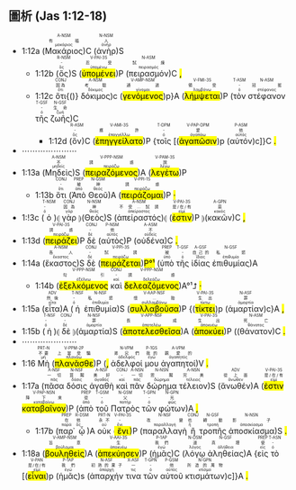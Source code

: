 ## 圖析 (Jas 1:12-18)


- 1:12a (<RUBY><ruby><ruby>Μακάριος<rt>μακάριος</rt></ruby><rt>有福</rt></ruby><rt>A-NSM</rt></RUBY>)C (<RUBY><ruby><ruby>ἀνὴρ<rt>ἀνήρ</rt></ruby><rt>人</rt></ruby><rt>N-NSM</rt></RUBY>)S 
	- 1:12b (<RUBY><ruby><ruby>ὃς<rt>ὅς</rt></ruby><rt>-</rt></ruby><rt>R-NSM</rt></RUBY>)S (<RUBY><ruby><ruby><mark class='verb'>ὑπομένει</mark><rt>ὑπομένω</rt></ruby><rt>忍受</rt></ruby><rt>V-PAI-3S</rt></RUBY>)P (<RUBY><ruby><ruby>πειρασμόν<rt>πειρασμός</rt></ruby><rt>試煉</rt></ruby><rt>N-ASM</rt></RUBY>)C <mark class='punctuation'>,</mark> 
	- 1:12c <RUBY><ruby><ruby>ὅτι<rt>ὅτι</rt></ruby><rt>因為</rt></ruby><rt>CONJ</rt></RUBY>{()} <RUBY><ruby><ruby>δόκιμος<rt>δόκιμος</rt></ruby><rt>考驗</rt></ruby><rt>A-NSM</rt></RUBY>)c (<RUBY><ruby><ruby><mark class='ptc'>γενόμενος</mark><rt>γίνομαι</rt></ruby><rt>通過</rt></ruby><rt>V-AMP-NSM</rt></RUBY>)p}A (<RUBY><ruby><ruby><mark class='verb'>λήμψεται</mark><rt>λαμβάνω</rt></ruby><rt>領受</rt></ruby><rt>V-FMI-3S</rt></RUBY>)P (<RUBY><ruby><ruby>τὸν<rt>ὀ</rt></ruby><rt>-</rt></ruby><rt>T-ASM</rt></RUBY> <RUBY><ruby><ruby>στέφανον<rt>στέφανος</rt></ruby><rt>冠冕</rt></ruby><rt>N-ASM</rt></RUBY> <RUBY><ruby><ruby>τῆς<rt>ὀ</rt></ruby><rt>-</rt></ruby><rt>T-GSF</rt></RUBY> <RUBY><ruby><ruby>ζωῆς<rt>ζωή</rt></ruby><rt>生命</rt></ruby><rt>N-GSF</rt></RUBY>)C 
		- 1:12d (<RUBY><ruby><ruby>ὃν<rt>ὅς</rt></ruby><rt>-</rt></ruby><rt>R-ASM</rt></RUBY>)C (<RUBY><ruby><ruby><mark class='verb'>ἐπηγγείλατο</mark><rt>ἐπαγγέλλω</rt></ruby><rt>應許</rt></ruby><rt>V-AMI-3S</rt></RUBY>)P {<RUBY><ruby><ruby>τοῖς<rt>ὀ</rt></ruby><rt>-</rt></ruby><rt>T-DPM</rt></RUBY> [(<RUBY><ruby><ruby><mark class='ptc'>ἀγαπῶσιν</mark><rt>ἀγαπάω</rt></ruby><rt>愛</rt></ruby><rt>V-PAP-DPM</rt></RUBY>)p (<RUBY><ruby><ruby>αὐτόν<rt>αὐτός</rt></ruby><rt>他</rt></ruby><rt>P-ASM</rt></RUBY>)c]}C <mark class='punctuation'>.</mark>
- ⋯⋯⋯⋯⋯⋯⋯
- 1:13a (<RUBY><ruby><ruby>Μηδεὶς<rt>μηδείς</rt></ruby><rt>不</rt></ruby><rt>A-NSM</rt></RUBY>)S (<RUBY><ruby><ruby><mark class='ptc'>πειραζόμενος</mark><rt>πειράζω</rt></ruby><rt>誘惑</rt></ruby><rt>V-PPP-NSM</rt></RUBY>)A (<RUBY><ruby><ruby><mark class='verb'>λεγέτω</mark><rt>λέγω</rt></ruby><rt>說</rt></ruby><rt>V-PAM-3S</rt></RUBY>)P 
	- 1:13b <RUBY><ruby><ruby>ὅτι<rt>ὅτι</rt></ruby><rt>-</rt></ruby><rt>CONJ</rt></RUBY> (<RUBY><ruby><ruby>Ἀπὸ<rt>ἀπό</rt></ruby><rt>被</rt></ruby><rt>PREP</rt></RUBY> <RUBY><ruby><ruby>Θεοῦ<rt>θεός</rt></ruby><rt>神</rt></ruby><rt>N-GSM</rt></RUBY>)A (<RUBY><ruby><ruby><mark class='verb'>πειράζομαι</mark><rt>πειράζω</rt></ruby><rt>誘惑</rt></ruby><rt>V-PPI-1S</rt></RUBY>)P <mark class='punctuation'>·</mark> 
- 1:!3c (<RUBY><ruby><ruby>ὁ<rt>ὀ</rt></ruby><rt>-</rt></ruby><rt>T-NSM</rt></RUBY>)⦇ <RUBY><ruby><ruby>γὰρ<rt>γάρ</rt></ruby><rt>因為</rt></ruby><rt>CONJ</rt></RUBY> ⦈(<RUBY><ruby><ruby>Θεὸς<rt>θεός</rt></ruby><rt>神</rt></ruby><rt>N-NSM</rt></RUBY>)S (<RUBY><ruby><ruby>ἀπείραστός<rt>ἀπείραστος</rt></ruby><rt>不受...試誘</rt></ruby><rt>A-NSM</rt></RUBY>)⦇ (<RUBY><ruby><ruby><mark class='verb'>ἐστιν</mark><rt>εἰμί</rt></ruby><rt>是/在/有</rt></ruby><rt>V-PAI-3S</rt></RUBY>)P ⦈(<RUBY><ruby><ruby>κακῶν<rt>κακός</rt></ruby><rt>惡</rt></ruby><rt>A-GPN</rt></RUBY>)C <mark class='punctuation'>,</mark> 
- 1:13d (<RUBY><ruby><ruby><mark class='verb'>πειράζει</mark><rt>πειράζω</rt></ruby><rt>誘惑</rt></ruby><rt>V-PAI-3S</rt></RUBY>)P <RUBY><ruby><ruby>δὲ<rt>δέ</rt></ruby><rt>-</rt></ruby><rt>CONJ</rt></RUBY> (<RUBY><ruby><ruby>αὐτὸς<rt>αὐτός</rt></ruby><rt>他</rt></ruby><rt>P-NSM</rt></RUBY>)P (<RUBY><ruby><ruby>οὐδένα<rt>οὐδείς</rt></ruby><rt>不</rt></ruby><rt>A-ASM</rt></RUBY>)C <mark class='punctuation'>.</mark>
- 1:14a (<RUBY><ruby><ruby>ἕκαστος<rt>ἕκαστος</rt></ruby><rt>各人</rt></ruby><rt>A-NSM</rt></RUBY>)S <RUBY><ruby><ruby>δὲ<rt>δέ</rt></ruby><rt>-</rt></ruby><rt>CONJ</rt></RUBY> (<RUBY><ruby><ruby><mark class='verb'>πειράζεται</mark><rt>πειράζω</rt></ruby><rt>試誘</rt></ruby><rt>V-PPI-3S</rt></RUBY>)<mark>P°¹</mark> (<RUBY><ruby><ruby>ὑπὸ<rt>ὑπό</rt></ruby><rt>被</rt></ruby><rt>PREP</rt></RUBY> <RUBY><ruby><ruby>τῆς<rt>ὀ</rt></ruby><rt>-</rt></ruby><rt>T-GSF</rt></RUBY> <RUBY><ruby><ruby>ἰδίας<rt>ἴδιος</rt></ruby><rt>自己的</rt></ruby><rt>A-GSF</rt></RUBY> <RUBY><ruby><ruby>ἐπιθυμίας<rt>ἐπιθυμία</rt></ruby><rt>私慾</rt></ruby><rt>N-GSF</rt></RUBY>)A 
	- 1:14b (<RUBY><ruby><ruby><mark class='ptc'>ἐξελκόμενος</mark><rt>ἐξέλκω</rt></ruby><rt>勾引</rt></ruby><rt>V-PPP-NSM</rt></RUBY> <RUBY><ruby><ruby>καὶ<rt>καί</rt></ruby><rt>-</rt></ruby><rt>CONJ</rt></RUBY> <RUBY><ruby><ruby><mark class='ptc'>δελεαζόμενος</mark><rt>δελεάζω</rt></ruby><rt>誘惑</rt></ruby><rt>V-PPP-NSM</rt></RUBY>)A°¹⮥ <mark class='punctuation'>·</mark>
- 1:15a (<RUBY><ruby><ruby>εἶτα<rt>εἶτα</rt></ruby><rt>然後</rt></ruby><rt>ADV</rt></RUBY>)A (<RUBY><ruby><ruby>ἡ<rt>ὀ</rt></ruby><rt>-</rt></ruby><rt>T-NSF</rt></RUBY> <RUBY><ruby><ruby>ἐπιθυμία<rt>ἐπιθυμία</rt></ruby><rt>私慾</rt></ruby><rt>N-NSF</rt></RUBY>)S (<RUBY><ruby><ruby><mark class='ptc'>συλλαβοῦσα</mark><rt>συλλαμβάνω</rt></ruby><rt>懷...胎</rt></ruby><rt>V-AAP-NSF</rt></RUBY>)P {(<RUBY><ruby><ruby><mark class='verb'>τίκτει</mark><rt>τίκτω</rt></ruby><rt>生出</rt></ruby><rt>V-PAI-3S</rt></RUBY>)p (<RUBY><ruby><ruby>ἁμαρτίαν<rt>ἁμαρτία</rt></ruby><rt>罪</rt></ruby><rt>N-ASF</rt></RUBY>)c}A <mark class='punctuation'>,</mark> 
- 1:15b (<RUBY><ruby><ruby>ἡ<rt>ὀ</rt></ruby><rt>-</rt></ruby><rt>T-NSF</rt></RUBY>)⦇ <RUBY><ruby><ruby>δὲ<rt>δέ</rt></ruby><rt>-</rt></ruby><rt>CONJ</rt></RUBY> ⦈(<RUBY><ruby><ruby>ἁμαρτία<rt>ἁμαρτία</rt></ruby><rt>罪</rt></ruby><rt>N-NSF</rt></RUBY>)S (<RUBY><ruby><ruby><mark class='ptc'>ἀποτελεσθεῖσα</mark><rt>ἀποτελέω</rt></ruby><rt>長成</rt></ruby><rt>V-APP-NSF</rt></RUBY>)A (<RUBY><ruby><ruby><mark class='verb'>ἀποκύει</mark><rt>ἀποκυέω</rt></ruby><rt>生出</rt></ruby><rt>V-PAI-3S</rt></RUBY>)P ((<RUBY><ruby><ruby>θάνατον<rt>θάνατος</rt></ruby><rt>死亡</rt></ruby><rt>N-ASM</rt></RUBY>)C <mark class='punctuation'>.</mark> 
- ⋯⋯⋯⋯⋯⋯⋯
- 1:16 <RUBY><ruby><ruby>Μὴ<rt>μή</rt></ruby><rt>不要</rt></ruby><rt>PRT-N</rt></RUBY> (<RUBY><ruby><ruby><mark class='verb'>πλανᾶσθε</mark><rt>πλανάω</rt></ruby><rt>上當受騙</rt></ruby><rt>V-PPM-2P</rt></RUBY>)P (<mark class='punctuation'>,</mark> <RUBY><ruby><ruby>ἀδελφοί<rt>ἀδελφός</rt></ruby><rt>弟兄們</rt></ruby><rt>N-VPM</rt></RUBY> <RUBY><ruby><ruby>μου<rt>ἐγώ</rt></ruby><rt>我的</rt></ruby><rt>P-1GS</rt></RUBY> <RUBY><ruby><ruby>ἀγαπητοί<rt>ἀγαπητός</rt></ruby><rt>親愛的</rt></ruby><rt>A-VPM</rt></RUBY>)V <mark class='punctuation'>.</mark>
- 1:17a (<RUBY><ruby><ruby>πᾶσα<rt>πᾶς</rt></ruby><rt>一切</rt></ruby><rt>A-NSF</rt></RUBY> <RUBY><ruby><ruby>δόσις<rt>δόσις</rt></ruby><rt>賞賜</rt></ruby><rt>N-NSF</rt></RUBY> <RUBY><ruby><ruby>ἀγαθὴ<rt>ἀγαθός</rt></ruby><rt>美好</rt></ruby><rt>A-NSF</rt></RUBY> <RUBY><ruby><ruby>καὶ<rt>καί</rt></ruby><rt>-</rt></ruby><rt>CONJ</rt></RUBY> <RUBY><ruby><ruby>πᾶν<rt>πᾶς</rt></ruby><rt>一切</rt></ruby><rt>A-NSN</rt></RUBY> <RUBY><ruby><ruby>δώρημα<rt>δώρημα</rt></ruby><rt>恩賜</rt></ruby><rt>N-NSN</rt></RUBY> <RUBY><ruby><ruby>τέλειον<rt>τέλειος</rt></ruby><rt>完美</rt></ruby><rt>A-NSN</rt></RUBY>)S (<RUBY><ruby><ruby>ἄνωθέν<rt>ἄνωθεν</rt></ruby><rt>從上面</rt></ruby><rt>ADV</rt></RUBY>)A (<RUBY><ruby><ruby><mark class='verb'>ἐστιν</mark><rt>εἰμί</rt></ruby><rt>是/在/有</rt></ruby><rt>V-PAI-3S</rt></RUBY> <RUBY><ruby><ruby><mark class='ptc'>καταβαῖνον</mark><rt>καταβαίνω</rt></ruby><rt>降下來</rt></ruby><rt>V-PAP-NSN</rt></RUBY>)P (<RUBY><ruby><ruby>ἀπὸ<rt>ἀπό</rt></ruby><rt>從</rt></ruby><rt>PREP</rt></RUBY> <RUBY><ruby><ruby>τοῦ<rt>ὀ</rt></ruby><rt>-</rt></ruby><rt>T-GSM</rt></RUBY> <RUBY><ruby><ruby>Πατρὸς<rt>πατήρ</rt></ruby><rt>父</rt></ruby><rt>N-GSM</rt></RUBY> <RUBY><ruby><ruby>τῶν<rt>ὀ</rt></ruby><rt>-</rt></ruby><rt>T-GPN</rt></RUBY> <RUBY><ruby><ruby>φώτων<rt>φῶς</rt></ruby><rt>光</rt></ruby><rt>N-GPN</rt></RUBY>)A <mark class='punctuation'>,</mark> 
	- 1:17b (<RUBY><ruby><ruby>παρ᾽<rt>παρά</rt></ruby><rt>在</rt></ruby><rt>PREP</rt></RUBY> <RUBY><ruby><ruby>ᾧ<rt>ὅς</rt></ruby><rt>他</rt></ruby><rt>R-DSM</rt></RUBY>)A <RUBY><ruby><ruby>οὐκ<rt>οὐ</rt></ruby><rt>永不</rt></ruby><rt>PRT-N</rt></RUBY> (<RUBY><ruby><ruby><mark class='verb'>ἔνι</mark><rt>ἔνι</rt></ruby><rt>-</rt></ruby><rt>V-PAI-3S</rt></RUBY>)P (<RUBY><ruby><ruby>παραλλαγὴ<rt>παραλλαγή</rt></ruby><rt>改變</rt></ruby><rt>N-NSF</rt></RUBY> <RUBY><ruby><ruby>ἢ<rt>ἤ</rt></ruby><rt>也</rt></ruby><rt>CONJ</rt></RUBY> <RUBY><ruby><ruby>τροπῆς<rt>τροπή</rt></ruby><rt>轉動</rt></ruby><rt>N-GSF</rt></RUBY> <RUBY><ruby><ruby>ἀποσκίασμα<rt>ἀποσκίασμα</rt></ruby><rt>影子</rt></ruby><rt>N-NSN</rt></RUBY>)S <mark class='punctuation'>.</mark>
- 1:18a (<RUBY><ruby><ruby><mark class='ptc'>βουληθεὶς</mark><rt>βούλομαι</rt></ruby><rt>旨意</rt></ruby><rt>V-AMP-NSM</rt></RUBY>)A (<RUBY><ruby><ruby><mark class='verb'>ἀπεκύησεν</mark><rt>ἀποκυέω</rt></ruby><rt>生</rt></ruby><rt>V-AAI-3S</rt></RUBY>)P (<RUBY><ruby><ruby>ἡμᾶς<rt>ἐγώ</rt></ruby><rt>我們</rt></ruby><rt>P-1AP</rt></RUBY>)C (<RUBY><ruby><ruby>λόγῳ<rt>λόγος</rt></ruby><rt>道</rt></ruby><rt>N-DSM</rt></RUBY> <RUBY><ruby><ruby>ἀληθείας<rt>ἀλήθεια</rt></ruby><rt>真理</rt></ruby><rt>N-GSF</rt></RUBY>)A {<RUBY><ruby><ruby>εἰς<rt>εἰς</rt></ruby><rt>使</rt></ruby><rt>PREP</rt></RUBY> <RUBY><ruby><ruby>τὸ<rt>ὀ</rt></ruby><rt>-</rt></ruby><rt>T-ASN</rt></RUBY> [(<RUBY><ruby><ruby><mark class='inf'>εἶναι</mark><rt>εἰμί</rt></ruby><rt>是/在/有</rt></ruby><rt>V-PAN</rt></RUBY>)p (<RUBY><ruby><ruby>ἡμᾶς<rt>ἐγώ</rt></ruby><rt>我們</rt></ruby><rt>P-1AP</rt></RUBY>)s (<RUBY><ruby><ruby>ἀπαρχήν<rt>ἀπαρχή</rt></ruby><rt>初熟的果子</rt></ruby><rt>N-ASF</rt></RUBY> <RUBY><ruby><ruby>τινα<rt>τις</rt></ruby><rt>一</rt></ruby><rt>X-ASF</rt></RUBY> <RUBY><ruby><ruby>τῶν<rt>ὀ</rt></ruby><rt>-</rt></ruby><rt>T-GPN</rt></RUBY> <RUBY><ruby><ruby>αὐτοῦ<rt>αὐτός</rt></ruby><rt>他</rt></ruby><rt>P-GSM</rt></RUBY> <RUBY><ruby><ruby>κτισμάτων<rt>κτίσμα</rt></ruby><rt>所造的萬物</rt></ruby><rt>N-GPN</rt></RUBY>)c]}A <mark class='punctuation'>.</mark> 